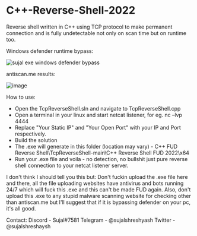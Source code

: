 # C++-Reverse-Shell-2022
Reverse shell written in C++ using TCP protocol to make permanent connection and is 
fully undetectable not only on scan time but on runtime too.



Windows defender runtime bypass:

![sujal exe windows defender bypass](https://user-images.githubusercontent.com/105509101/169946282-6fe0ba7e-a826-4c24-9513-5fefca7a4036.gif)



antiscan.me results:

![image](https://user-images.githubusercontent.com/105509101/169944742-31cd2d0c-1cf6-43e5-99cf-9341f74a2949.png)


How to use:
- Open the TcpReverseShell.sln and navigate to TcpReverseShell.cpp
- Open a terminal in your linux and start netcat listener, for eg. nc –lvp 4444
- Replace "Your Static IP" and "Your Open Port" with your IP and Port respectively. 
- Build the solution
- The .exe will generate in this folder (location may vary) - C++ FUD Reverse Shell\TcpReverseShell-main\C++ Reverse Shell FUD 2022\x64
- Run your .exe file and voila - no detection, no bullshit just pure reverse shell connection to your netcat listener server.

I don't think I should tell you this but:
Don't fuckin upload the .exe file here and there, all the file uploading websites have antivirus and bots running 24/7 which will fuck this .exe and this can't be made FUD again. Also, don't upload this .exe to any stupid malware scanning website for checking other than antiscan.me but I'll suggest that if it is bypassing defender on your pc, it's all good.


Contact:
Discord - Sujal#7581
Telegram - @sujalshreshyash
Twitter - @sujalshreshaysh

